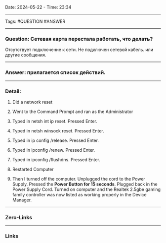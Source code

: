 Date: 2024-05-22 - Time: 23:34
___
Tags: #QUESTION #ANSWER
___
### Question: Сетевая карта перестала работать, что делать?
Отсутствует подключение к сети. Не подключен сетевой кабель. или другие сообщения.
___
### Answer: прилагается список действий.

___
### Detail:
1. Did a network reset

2. Went to the Command Prompt and ran as the Administrator

3. Typed in netsh int ip reset. Pressed Enter.

4. Typed in netsh winsock reset. Pressed Enter.

5. Typed in ip config /release. Pressed Enter.

6. Typed in ipconfig /renew. Pressed Enter.

7. Typed in ipconfig /flushdns. Pressed Enter.

8. Restarted Computer

9. Then I turned off the computer. Unplugged the cord to the Power Supply. Pressed the **Power Button for 15 seconds**. Plugged back in the Power Supply Cord. Turned on computer and the Realtek 2.5gbe gaming family controller was now listed as working properly in the Device Manager.
___
### Zero-Links

___
### Links
